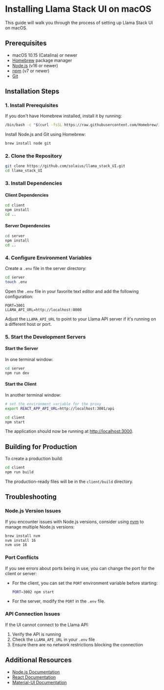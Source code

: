# Installing Llama Stack UI on macOS

This guide will walk you through the process of setting up Llama Stack UI on macOS.

## Prerequisites

- macOS 10.15 (Catalina) or newer
- [Homebrew](https://brew.sh/) package manager
- [Node.js](https://nodejs.org/) (v16 or newer)
- [npm](https://www.npmjs.com/) (v7 or newer)
- [Git](https://git-scm.com/)

## Installation Steps

### 1. Install Prerequisites

If you don't have Homebrew installed, install it by running:

```bash
/bin/bash -c "$(curl -fsSL https://raw.githubusercontent.com/Homebrew/install/HEAD/install.sh)"
```

Install Node.js and Git using Homebrew:

```bash
brew install node git
```

### 2. Clone the Repository

```bash
git clone https://github.com/solaius/llama_stack_UI.git
cd llama_stack_UI
```

### 3. Install Dependencies

#### Client Dependencies

```bash
cd client
npm install
cd ..
```

#### Server Dependencies

```bash
cd server
npm install
cd ..
```

### 4. Configure Environment Variables

Create a `.env` file in the server directory:

```bash
cd server
touch .env
```

Open the `.env` file in your favorite text editor and add the following configuration:

```
PORT=3001
LLAMA_API_URL=http://localhost:8000
```

Adjust the `LLAMA_API_URL` to point to your Llama API server if it's running on a different host or port.

### 5. Start the Development Servers

#### Start the Server

In one terminal window:

```bash
cd server
npm run dev
```

#### Start the Client

In another terminal window:

```bash
# set the environment variable for the proxy
export REACT_APP_API_URL=http://localhost:3001/api

cd client
npm start
```

The application should now be running at [http://localhost:3000](http://localhost:3000).

## Building for Production

To create a production build:

```bash
cd client
npm run build
```

The production-ready files will be in the `client/build` directory.

## Troubleshooting

### Node.js Version Issues

If you encounter issues with Node.js versions, consider using [nvm](https://github.com/nvm-sh/nvm) to manage multiple Node.js versions:

```bash
brew install nvm
nvm install 16
nvm use 16
```

### Port Conflicts

If you see errors about ports being in use, you can change the port for the client or server:

- For the client, you can set the `PORT` environment variable before starting:
  ```bash
  PORT=3002 npm start
  ```

- For the server, modify the `PORT` in the `.env` file.

### API Connection Issues

If the UI cannot connect to the Llama API:

1. Verify the API is running
2. Check the `LLAMA_API_URL` in your `.env` file
3. Ensure there are no network restrictions blocking the connection

## Additional Resources

- [Node.js Documentation](https://nodejs.org/en/docs/)
- [React Documentation](https://reactjs.org/docs/getting-started.html)
- [Material-UI Documentation](https://mui.com/getting-started/installation/)